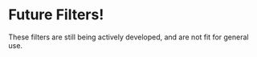 # Future Filters!

These filters are still being actively developed, and are not fit for general use.